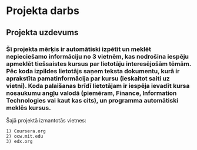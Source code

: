 # Projekta darbs
## Projekta uzdevums
### Šī projekta mērķis ir automātiski izpētīt un meklēt nepieciešamo informāciju no 3 vietnēm, kas nodrošina iespēju apmeklēt tiešsaistes kursus par lietotāju interesējošām tēmām. Pēc koda izpildes lietotājs saņem teksta dokumentu, kurā ir aprakstīta pamatinformācija par kursu (ieskaitot saiti uz vietni). Koda palaišanas brīdī lietotājam ir iespēja ievadīt kursa nosaukumu angļu valodā (piemēram, Finance, Information Technologies vai kaut kas cits), un programma automātiski meklēs kursus.
Šajā projektā izmantotās vietnes:
```
1) Coursera.org
2) ocw.mit.edu
3) edx.org
```

